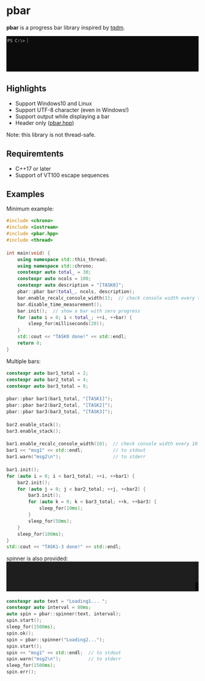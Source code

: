 # pbar
**pbar** is a progress bar library inspired by [tqdm](https://github.com/tqdm/tqdm).

![demo](https://raw.githubusercontent.com/estshorter/pbar/videos/example1.gif)

## Highlights
- Support Windows10 and Linux
- Support UTF-8 character (even in Windows!)
- Support output while displaying a bar
- Header only ([pbar.hpp](https://github.com/estshorter/pbar/blob/master/pbar.hpp))

Note: this library is not thread-safe.

## Requiremtents
- C++17 or later
- Support of VT100 escape sequences

## Examples
Minimum example:
```cpp
#include <chrono>
#include <iostream>
#include <pbar.hpp>
#include <thread>

int main(void) {
	using namespace std::this_thread;
	using namespace std::chrono;
	constexpr auto total_ = 30;
	constexpr auto ncols = 100;
	constexpr auto description = "[TASK0]";
	pbar::pbar bar(total_, ncols, description);
	bar.enable_recalc_console_width(1);	 // check console width every tick
	bar.disable_time_measurement();
	bar.init();	 // show a bar with zero progress
	for (auto i = 0; i < total_; ++i, ++bar) {
		sleep_for(milliseconds(20));
	}
	std::cout << "TASK0 done!" << std::endl;
	return 0;
}
```

Multiple bars:
```cpp
constexpr auto bar1_total = 2;
constexpr auto bar2_total = 4;
constexpr auto bar3_total = 8;

pbar::pbar bar1(bar1_total, "[TASK1]");
pbar::pbar bar2(bar2_total, "[TASK2]");
pbar::pbar bar3(bar3_total, "[TASK3]");

bar2.enable_stack();
bar3.enable_stack();

bar1.enable_recalc_console_width(10);  // check console width every 10 ticks
bar1 << "msg1" << std::endl;		   // to stdout
bar1.warn("msg2\n");				   // to stderr

bar1.init();
for (auto i = 0; i < bar1_total; ++i, ++bar1) {
	bar2.init();
	for (auto j = 0; j < bar2_total; ++j, ++bar2) {
		bar3.init();
		for (auto k = 0; k < bar3_total; ++k, ++bar3) {
			sleep_for(10ms);
		}
		sleep_for(50ms);
	}
	sleep_for(100ms);
}
std::cout << "TASK1-3 done!" << std::endl;
```

spinner is also provided:
![demo-spinner](https://raw.githubusercontent.com/estshorter/pbar/videos/example2.gif)

``` cpp
constexpr auto text = "Loading1... ";
constexpr auto interval = 80ms;
auto spin = pbar::spinner(text, interval);
spin.start();
sleep_for(1500ms);
spin.ok();
spin = pbar::spinner("Loading2...");
spin.start();
spin << "msg1" << std::endl;  // to stdout
spin.warn("msg2\n");		  // to stderr
sleep_for(1500ms);
spin.err();
```
